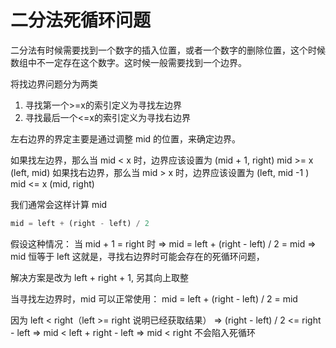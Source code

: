 # 二分法死循环问题
二分法有时候需要找到一个数字的插入位置，或者一个数字的删除位置，这个时候数组中不一定存在这个数字。这时候一般需要找到一个边界。

将找边界问题分为两类
1. 寻找第一个>=x的索引定义为寻找左边界
2. 寻找最后一个<=x的索引定义为寻找右边界

左右边界的界定主要是通过调整 mid 的位置，来确定边界。

如果找左边界，那么当 mid < x 时，边界应该设置为 (mid + 1, right) mid >= x (left, mid)
如果找右边界，那么当 mid > x 时，边界应该设置为 (left, mid -1 )  mid <= x (mid, right)


我们通常会这样计算 mid
```python
mid = left + (right - left) / 2
```
假设这种情况：
当 mid + 1 = right 时
=> mid = left + (right - left) / 2 = mid
=> mid 恒等于 left
这就是，寻找右边界时可能会存在的死循环问题，

解决方案是改为 left + right + 1, 另其向上取整


当寻找左边界时，mid 可以正常使用：
 mid = left + (right - left) / 2 = mid

因为 left < right（left >= right 说明已经获取结果）
=> (right - left) / 2 <= right - left
=> mid < left + right - left => mid < right 
不会陷入死循环
